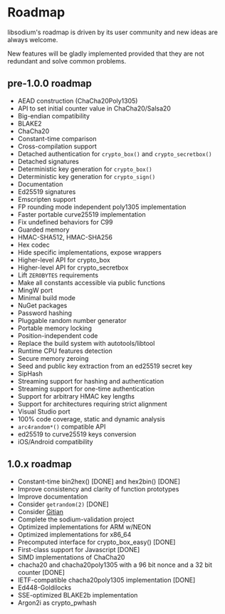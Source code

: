 # Roadmap

libsodium's roadmap is driven by its user community and new ideas are always welcome.

New features will be gladly implemented provided that they are not redundant and solve common problems.

## pre-1.0.0 roadmap

- AEAD construction (ChaCha20Poly1305)
- API to set initial counter value in ChaCha20/Salsa20
- Big-endian compatibility
- BLAKE2
- ChaCha20
- Constant-time comparison
- Cross-compilation support
- Detached authentication for `crypto_box()` and `crypto_secretbox()`
- Detached signatures
- Deterministic key generation for `crypto_box()`
- Deterministic key generation for `crypto_sign()`
- Documentation
- Ed25519 signatures
- Emscripten support
- FP rounding mode independent poly1305 implementation
- Faster portable curve25519 implementation
- Fix undefined behaviors for C99
- Guarded memory
- HMAC-SHA512, HMAC-SHA256
- Hex codec
- Hide specific implementations, expose wrappers
- Higher-level API for crypto_box
- Higher-level API for crypto_secretbox
- Lift `ZEROBYTES` requirements
- Make all constants accessible via public functions
- MingW port
- Minimal build mode
- NuGet packages
- Password hashing
- Pluggable random number generator
- Portable memory locking
- Position-independent code
- Replace the build system with autotools/libtool
- Runtime CPU features detection
- Secure memory zeroing
- Seed and public key extraction from an ed25519 secret key
- SipHash
- Streaming support for hashing and authentication
- Streaming support for one-time authentication
- Support for arbitrary HMAC key lengths
- Support for architectures requiring strict alignment
- Visual Studio port
- 100% code coverage, static and dynamic analysis
- `arc4random*()` compatible API
- ed25519 to curve25519 keys conversion
- iOS/Android compatibility

## 1.0.x roadmap

- Constant-time bin2hex() [DONE] and hex2bin() [DONE]
- Improve consistency and clarity of function prototypes
- Improve documentation
- Consider `getrandom(2)` [DONE]
- Consider [Gitian](https://gitian.org/)
- Complete the sodium-validation project
- Optimized implementations for ARM w/NEON
- Optimized implementations for x86_64
- Precomputed interface for crypto_box_easy() [DONE]
- First-class support for Javascript [DONE]
- SIMD implementations of ChaCha20
- chacha20 and chacha20poly1305 with a 96 bit nonce and a 32 bit counter [DONE]
- IETF-compatible chacha20poly1305 implementation [DONE]
- Ed448-Goldilocks
- SSE-optimized BLAKE2b implementation
- Argon2i as crypto_pwhash
